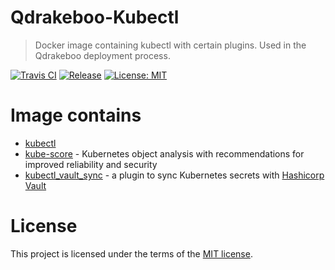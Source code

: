 Qdrakeboo-Kubectl
======

> Docker image containing kubectl with certain plugins. Used in the Qdrakeboo deployment process.

[![Travis CI](https://img.shields.io/travis/bbortt/qdrakeboo-kubectl?style=for-the-badge)](https://travis-ci.org/bbortt/qdrakeboo-kubectl)
[![Release](https://img.shields.io/docker/pulls/qdrakeboo/kubectl?style=for-the-badge)](https://cloud.docker.com/repository/docker/qdrakeboo/kubectl)
[![License: MIT](https://img.shields.io/badge/License-MIT-yellow.svg?style=for-the-badge)](https://opensource.org/licenses/MIT)

# Image contains
* [kubectl](https://github.com/kubernetes/kubectl)
* [kube-score](https://github.com/zegl/kube-score) - Kubernetes object analysis with recommendations for improved reliability and security
* [kubectl_vault_sync](https://github.com/postfinance/kubectl-vault_sync) - a plugin to sync Kubernetes secrets with [Hashicorp Vault](https://github.com/hashicorp/vault)

# License

This project is licensed under the terms of the [MIT license](https://github.com/bbortt/qdrakeboo-kubectl/blob/master/LICENSE).
